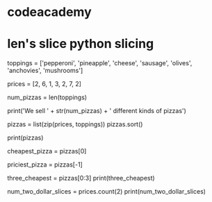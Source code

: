 # codeacademy

# len's slice python slicing

toppings = ['pepperoni', 'pineapple', 'cheese', 'sausage', 'olives', 'anchovies', 'mushrooms']

prices = [2, 6, 1, 3, 2, 7, 2]

num_pizzas = len(toppings)

print('We sell ' + str(num_pizzas) + ' different kinds of pizzas')

pizzas = list(zip(prices, toppings))
pizzas.sort()

print(pizzas)

cheapest_pizza = pizzas[0]

priciest_pizza = pizzas[-1]

three_cheapest = pizzas[0:3]
print(three_cheapest)

num_two_dollar_slices = prices.count(2)
print(num_two_dollar_slices)
